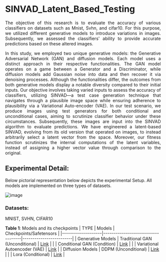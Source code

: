# SINVAD_Latent_Based_Testing
  <p align="justify">The objective of this research is to evaluate the accuracy of various classifiers on datasets such as Mnist, Svhn, and cifar10. For this purpose, we utilized different generative models to introduce variations in images. Subsequently, we assessed the classifiers' ability to provide accurate predictions based on these altered images.</p>
   <p align="justify">In this study, we employed two unique generative models: the Generative Adversarial Network (GAN) and diffusion models. Each model uses a distinct approach in their respective functionalities. The GAN model operates on a game between a Generator and a Discriminator, while diffusion models add Gaussian noise into data and then recover it via denoising processes. Although the functionalities differ, the outcomes from both generative models display a notable diversity compared to their initial inputs. Our objective involves taking varied inputs to assess the accuracy of classifiers, utilizing SINVAD—a test case generation technique that navigates through a plausible image space while ensuring adherence to plausibility via a Variational Auto-encoder (VAE). In our test scenario, we produce images using test generators for both conditional and unconditional cases, aiming to scrutinize classifier behavior under these circumstances. Subsequently, these images are input into the SINVAD algorithm to evaluate predictions. We have engineered a latent-based SINVAD, evolving from its old version that operated on images, to instead arbitrarily select a latent vector from the space. Moreover, our fitness function scrutinizes the internal computations of the latent variables, instead of assigning a higher vector value through comparison to the original.</p>
   
## Experimental Detail:
  Below pictorial representation below depicts the experimental Setup. All models are implemented on three types of datasets. 
  
  ![image](https://private-user-images.githubusercontent.com/129972846/274067116-e341c06d-c914-4038-ac93-d6002f4758ed.png?jwt=eyJhbGciOiJIUzI1NiIsInR5cCI6IkpXVCJ9.eyJpc3MiOiJnaXRodWIuY29tIiwiYXVkIjoicmF3LmdpdGh1YnVzZXJjb250ZW50LmNvbSIsImtleSI6ImtleTEiLCJleHAiOjE2OTY5NzQwMzAsIm5iZiI6MTY5Njk3MzczMCwicGF0aCI6Ii8xMjk5NzI4NDYvMjc0MDY3MTE2LWUzNDFjMDZkLWM5MTQtNDAzOC1hYzkzLWQ2MDAyZjQ3NThlZC5wbmc_WC1BbXotQWxnb3JpdGhtPUFXUzQtSE1BQy1TSEEyNTYmWC1BbXotQ3JlZGVudGlhbD1BS0lBSVdOSllBWDRDU1ZFSDUzQSUyRjIwMjMxMDEwJTJGdXMtZWFzdC0xJTJGczMlMkZhd3M0X3JlcXVlc3QmWC1BbXotRGF0ZT0yMDIzMTAxMFQyMTM1MzBaJlgtQW16LUV4cGlyZXM9MzAwJlgtQW16LVNpZ25hdHVyZT1hYTFmNzgzMzFjM2Y0MGQ4ZGNhYzllNGE2YzE1MGE2Njg1OGY2ZDE2ZDVkODc3YzljNjgzZjZjZjlkZjFhMDY4JlgtQW16LVNpZ25lZEhlYWRlcnM9aG9zdCZhY3Rvcl9pZD0wJmtleV9pZD0wJnJlcG9faWQ9MCJ9.4sXJwUjLid5wQTMCNjtX_Ojno5nI9f-ynJc785zu2cM)
  
### Datasets:
   MNIST, SVHN, CIFAR10
  
**Table 1**: Models and its checkpoints 
|    TYPE            |         Models                     | Checkpoints/Safetensors |
|--------------------|------------------------------------|-------------------------|
| Generative Models  | Traditional GAN  (Unconditional)   |    [Link](#)            |
|                    | Conditional GAN  (Condition)       |    [Link](#)            |
|                    | Variational Autoencoder (VAE)      |    [Link](#)            |
| Diffusion Models   | DDPM       (Unconditional)         |    [Link](#)            |
|                    | Lora       (Conditional)           |    [Link](#)            |



